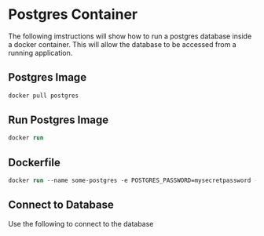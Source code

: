 # Postgres Container

The following imstructions will show how to run a postgres database inside a docker container.
This will allow the database to be accessed from a running application.

## Postgres Image

```ps
docker pull postgres
```


## Run Postgres Image

```ps
docker run
```


## Dockerfile

```ps
docker run --name some-postgres -e POSTGRES_PASSWORD=mysecretpassword -d postgres
```

## Connect to Database

Use the following to connect to the database
